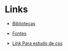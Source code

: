 # Links

* [Bibliotecas](https://igluonline.com/melhores-bibliotecas-javascript-e-css/)

* [Fontes](https://fontawesome.com/icons)

* [Link Para estudo de css](com/gabcodes/css-roadmap-guia-para-estudo-de-css)
